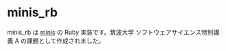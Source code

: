 # minis_rb

minis_rb は [minis](https://github.com/kmizu/minis/tree/main/minis) の Ruby 実装です。筑波大学 ソフトウェアサイエンス特別講義 A の課題として作成されました。
